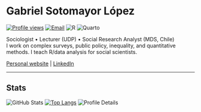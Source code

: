 # Gabriel Sotomayor López

[![Profile views](https://komarev.com/ghpvc/?username=GabrielSotomayorl&style=flat)](https://github.com/GabrielSotomayorl)
[![Email](https://img.shields.io/badge/Email-gabrielsotomayorl%40gmail.com-blue?logo=gmail)](mailto:gabrielsotomayorl@gmail.com)
![R](https://img.shields.io/badge/R-276DC3?logo=r&logoColor=white)
![Quarto](https://img.shields.io/badge/Quarto-1B7F7B?logo=quarto&logoColor=white)


Sociologist • Lecturer (UDP) • Social Research Analyst (MDS, Chile)  
I work on complex surveys, public policy, inequality, and quantitative methods. I teach R/data analysis for social scientists.

[Personal website](https://GabrielSotomayorl.github.io) | [LinkedIn](https://www.linkedin.com/in/gabriel-sotomayor/)



---

## Stats

![GitHub Stats](https://github-readme-stats.vercel.app/api?username=GabrielSotomayorl&show_icons=true)
[![Top Langs](https://github-readme-stats.vercel.app/api/top-langs/?username=GabrielSotomayorl&layout=compact)](https://github.com/anuraghazra/github-readme-stats)
![Profile Details](https://github-profile-summary-cards.vercel.app/api/cards/profile-details?username=GabrielSotomayorl)
